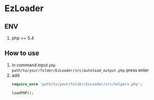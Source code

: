 # EzLoader

## ENV

1. php >= 5.4

## How to use

1. in command input `php path/to/your/folder/EzLoader/src/autoload_output.php` press enter
1. add 
    ```php
    require_once 'path/to/your/folder/EzLoader/src/helpers.php';

    loadPHP();
    ```